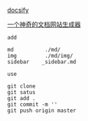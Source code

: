 
[docsify](https://docsify.js.org/#/zh-cn/)&emsp;&ensp;&emsp;&thinsp;

[一个神奇的文档网站生成器](https://github.com/liqycs/liqycs.git)

```
add

md          ./md/
img         ./md/img/
sidebar    _sidebar.md
```
```
use

git clone
git satus
git add .
git commit -m ''
git push origin master
```